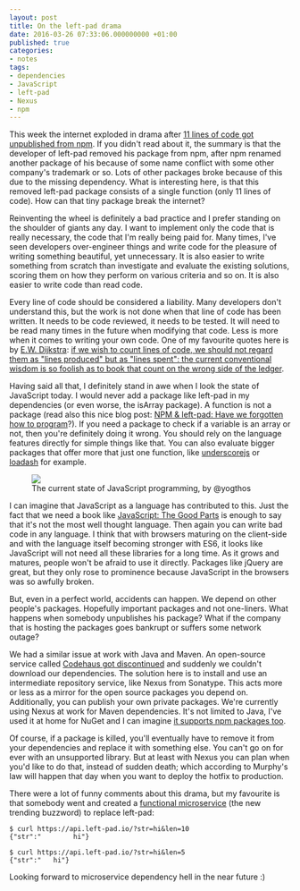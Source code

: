 ```yaml
---
layout: post
title: On the left-pad drama
date: 2016-03-26 07:33:06.000000000 +01:00
published: true
categories:
- notes
tags:
- dependencies
- JavaScript
- left-pad
- Nexus
- npm
---
```


This week the internet exploded in drama after <a href="http://www.theregister.co.uk/2016/03/23/npm_left_pad_chaos" target="_blank">11 lines of code got unpublished from npm</a>. If you didn't read about it, the summary is that the developer of left-pad removed his package from npm, after npm renamed another package of his because of some name conflict with some other company's trademark or so. Lots of other packages broke because of this due to the missing dependency. What is interesting here, is that this removed left-pad package consists of a single function (only 11 lines of code). How can that tiny package break the internet?<!--more-->

Reinventing the wheel is definitely a bad practice and I prefer standing on the shoulder of giants any day. I want to implement only the code that is really necessary, the code that I'm really being paid for. Many times, I've seen developers over-engineer things and write code for the pleasure of writing something beautiful, yet unnecessary. It is also easier to write something from scratch than investigate and evaluate the existing solutions, scoring them on how they perform on various criteria and so on. It is also easier to write code than read code.

Every line of code should be considered a liability. Many developers don't understand this, but the work is not done when that line of code has been written. It needs to be code reviewed, it needs to be tested. It will need to be read many times in the future when modifying that code. Less is more when it comes to writing your own code. One of my favourite quotes here is by <a href="https://en.wikipedia.org/wiki/Edsger_W._Dijkstra" target="_blank">E.W. Dijkstra</a>: <a href="https://www.cs.utexas.edu/~EWD/transcriptions/EWD10xx/EWD1036.html" target="_blank">if we wish to count lines of code, we should not regard them as "lines produced" but as "lines spent": the current conventional wisdom is so foolish as to book that count on the wrong side of the ledger</a>.

Having said all that, I definitely stand in awe when I look the state of JavaScript today. I would never add a package like left-pad in my dependencies (or even worse, the isArray package). A function is not a package (read also this nice blog post: <a href="http://www.haneycodes.net/npm-left-pad-have-we-forgotten-how-to-program/" target="_blank">NPM & left-pad: Have we forgotten how to program</a>?). If you need a package to check if a variable is an array or not, then you're definitely doing it wrong. You should rely on the language features directly for simple things like that. You can also evaluate bigger packages that offer more that just one function, like <a href="http://underscorejs.org/" target="_blank">underscorejs</a> or <a href="https://lodash.com/" target="_blank">loadash</a> for example.

<figure><img src="{{ site.baseurl }}/assets/2016/cevnsglxiaanrzx.jpg" /><figcaption>The current state of JavaScript programming, by @yogthos</figcaption></figure>

I can imagine that JavaScript as a language has contributed to this. Just the fact that we need a book like <a href="http://www.amazon.com/JavaScript-Good-Parts-Douglas-Crockford/dp/0596517742" target="_blank">JavaScript: The Good Parts</a> is enough to say that it's not the most well thought language. Then again you can write bad code in any language. I think that with browsers maturing on the client-side and with the language itself becoming stronger with ES6, it looks like JavaScript will not need all these libraries for a long time. As it grows and matures, people won't be afraid to use it directly. Packages like jQuery are great, but they only rose to prominence because JavaScript in the browsers was so awfully broken.

But, even in a perfect world, accidents can happen. We depend on other people's packages. Hopefully important packages and not one-liners. What happens when somebody unpublishes his package? What if the company that is hosting the packages goes bankrupt or suffers some network outage?

We had a similar issue at work with Java and Maven. An open-source service called <a href="http://www.javaworld.com/article/2892227/open-source-tools/codehaus-the-once-great-house-of-code-has-fallen.html" target="_blank">Codehaus got discontinued</a> and suddenly we couldn't download our dependencies. The solution here is to install and use an intermediate repository service, like Nexus from Sonatype. This acts more or less as a mirror for the open source packages you depend on. Additionally, you can publish your own private packages. We're currently using Nexus at work for Maven dependencies. It's not limited to Java, I've used it at home for NuGet and I can imagine <a href="http://www.sonatype.org/nexus/2016/03/25/npm-gate-lessons-learned-again/" target="_blank">it supports npm packages too</a>.

Of course, if a package is killed, you'll eventually have to remove it from your dependencies and replace it with something else. You can't go on for ever with an unsupported library. But at least with Nexus you can plan when you'd like to do that, instead of sudden death; which according to Murphy's law will happen that day when you want to deploy the hotfix to production.

There were a lot of funny comments about this drama, but my favourite is that somebody went and created a <a href="http://left-pad.io/" target="_blank">functional microservice</a> (the new trending buzzword) to replace left-pad:

```
$ curl https://api.left-pad.io/?str=hi&len=10
{"str":"        hi"}

$ curl https://api.left-pad.io/?str=hi&len=5
{"str":"   hi"}
```

Looking forward to microservice dependency hell in the near future :)
